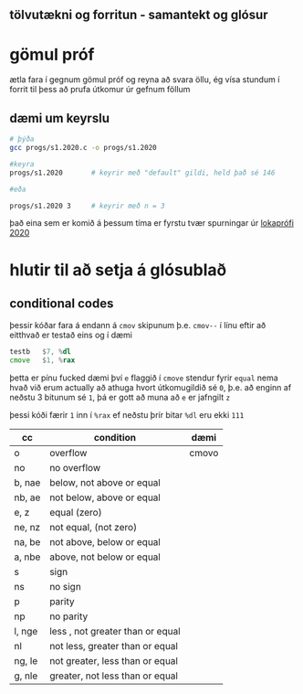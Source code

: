 tölvutækni og forritun - samantekt og glósur
---

# gömul próf
ætla fara í gegnum gömul próf og reyna að svara öllu, ég vísa stundum í forrit til þess að prufa útkomur úr gefnum föllum
## dæmi um keyrslu
```bash
# þýða
gcc progs/s1.2020.c -o progs/s1.2020

#keyra
progs/s1.2020       # keyrir með "default" gildi, held það sé 146

#eða

progs/s1.2020 3     # keyrir með n = 3
```

það eina sem er komið á þessum tíma er fyrstu tvær spurningar úr [lokaprófi 2020](lokaprof.2020.md)

# hlutir til að setja á glósublað
## conditional codes
þessir kóðar fara á endann á `cmov` skipunum þ.e. `cmov--` í línu eftir að eitthvað er testað eins og í dæmi
```asm
testb   $7, %dl
cmove   $1, %rax
```
þetta er pínu fucked dæmi því `e` flaggið í `cmove` stendur fyrir `equal` nema hvað við erum actually að athuga hvort útkomugildið sé `0`, þ.e. að enginn af neðstu 3 bitunum sé `1`, þá er gott að muna að `e` er jafngilt `z` 

þessi kóði færir `1` inn í `%rax` ef neðstu þrír bitar `%dl` eru ekki `111`

| cc     | condition                            | dæmi  |
| ------ | ------------------------------------ | ----- |
| o      | overflow                             | cmovo |
| no     | no overflow                          |
| b, nae | below, not above or equal            |
| nb, ae | not below, above or equal            |
| e, z   | equal (zero)                         |
| ne, nz | not equal, (not zero)                |
| na, be | not above, below or equal            |
| a, nbe | above, not below or equal            |
| s      | sign                                 |
| ns     | no sign                              |
| p      | parity                               |
| np     | no parity                            |
| l, nge | less , not greater than or equal |
| nl     | not less, greater than or equal      |
| ng, le | not greater, less than or equal      |
| g, nle | greater, not less than or equal      |

